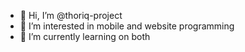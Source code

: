 - 👋 Hi, I’m @thoriq-project
- 👀 I’m interested in mobile and website programming
- 🌱 I’m currently learning on both

<!---
thoriq-project/thoriq-project is a ✨ special ✨ repository because its `README.md` (this file) appears on your GitHub profile.
You can click the Preview link to take a look at your changes.
--->
